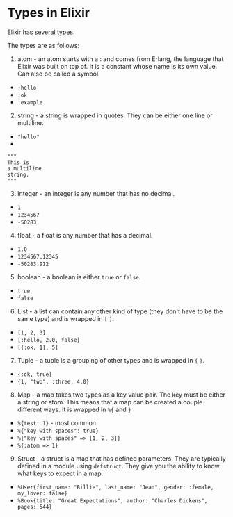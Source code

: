 # Types in Elixir

Elixir has several types.

The types are as follows:

1. atom - an atom starts with a : and comes from Erlang, the language that Elixir was built on top of. It is a constant whose name is its own value. Can also be called a symbol.
  * `:hello`
  * `:ok`
  * `:example`

2. string - a string is wrapped in quotes. They can be either one line or multiline.
  * `"hello"`
  * 
  ```
  """
  This is
  a multiline
  string.
  """
  ```

3. integer - an integer is any number that has no decimal.
  * `1`
  * `1234567`
  * `-50283`

4. float - a float is any number that has a decimal.
  * `1.0`
  * `1234567.12345`
  * `-50283.912`

5. boolean - a boolean is either `true` or `false`.
  * `true`
  * `false`

6. List - a list can contain any other kind of type (they don't have to be the same type) and is wrapped in `[` `]`.
  * `[1, 2, 3]`
  * `[:hello, 2.0, false]`
  * `[{:ok, 1}, 5]`

7. Tuple - a tuple is a grouping of other types and is wrapped in `{` `}`.
  * `{:ok, true}`
  * `{1, "two", :three, 4.0}`

8. Map - a map takes two types as a key value pair. The key must be either a string or atom. This means that a map can be created a couple different ways. It is wrapped in `%{` and `}`
  * `%{test: 1}` - most common
  * `%{"key with spaces": true}`
  * `%{"key with spaces" => [1, 2, 3]}`
  * `%{:atom => 1}`

9. Struct - a struct is a map that has defined parameters. They are typically defined in a module using `defstruct`. They give you the ability to know what keys to expect in a map.
  * `%User{first_name: "Billie", last_name: "Jean", gender: :female, my_lover: false}`
  * `%Book{title: "Great Expectations", author: "Charles Dickens", pages: 544}`
